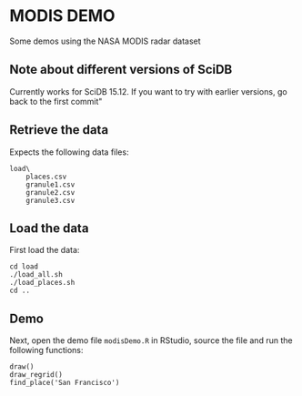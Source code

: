 # MODIS DEMO
Some demos using the NASA MODIS radar dataset

## Note about different versions of SciDB
Currently works for SciDB 15.12. If you want to try with earlier versions, go back to the first commit"

## Retrieve the data
Expects the following data files:
```
load\
	places.csv
	granule1.csv
	granule2.csv
	granule3.csv
```

## Load the data
First load the data:
```
cd load
./load_all.sh
./load_places.sh
cd ..
```

## Demo
Next, open the demo file `modisDemo.R` in RStudio, source the file and run the following functions:
```
draw()
draw_regrid()
find_place('San Francisco')
```
